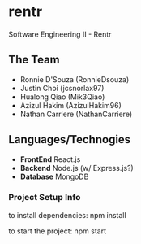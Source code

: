# rentr
Software Engineering II - Rentr

## The Team 
- Ronnie D'Souza (RonnieDsouza)
- Justin Choi (jcsnorlax97)
- Hualong Qiao (Mik3Qiao)
- Azizul Hakim (AzizulHakim96)
- Nathan Carriere (NathanCarriere)

## Languages/Technogies
- **FrontEnd** React.js
- **Backend** Node.js (w/ Express.js?)
- **Database** MongoDB

### Project Setup Info
to install dependencies:
npm install

to start the project:
npm start
